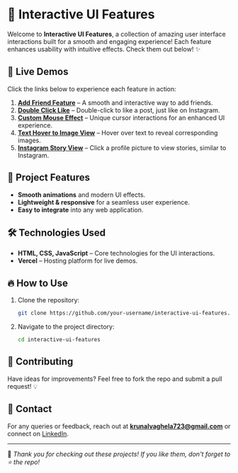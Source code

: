 # 🚀 Interactive UI Features

Welcome to **Interactive UI Features**, a collection of amazing user interface interactions built for a smooth and engaging experience! Each feature enhances usability with intuitive effects. Check them out below! ✨

## 🌟 Live Demos
Click the links below to experience each feature in action:

1. **[Add Friend Feature](https://add-friend-feature-beta.vercel.app/)** – A smooth and interactive way to add friends.
2. **[Double Click Like](https://double-click-like.vercel.app/)** – Double-click to like a post, just like on Instagram.
3. **[Custom Mouse Effect](https://custom-mouse-effect.vercel.app/)** – Unique cursor interactions for an enhanced UI experience.
4. **[Text Hover to Image View](https://text-hover-image-view.vercel.app/)** – Hover over text to reveal corresponding images.
5. **[Instagram Story View](https://instagram-story-view.vercel.app/)** – Click a profile picture to view stories, similar to Instagram.

## 📂 Project Features
- **Smooth animations** and modern UI effects. 
- **Lightweight & responsive** for a seamless user experience.
- **Easy to integrate** into any web application.

## 🛠️ Technologies Used
- **HTML, CSS, JavaScript** – Core technologies for the UI interactions.
- **Vercel** – Hosting platform for live demos.

## 🔥 How to Use
1. Clone the repository:
   ```bash
   git clone https://github.com/your-username/interactive-ui-features.git
   ```
2. Navigate to the project directory:
   ```bash
   cd interactive-ui-features
   ```

## 🤝 Contributing
Have ideas for improvements? Feel free to fork the repo and submit a pull request! 💡

## 📩 Contact
For any queries or feedback, reach out at **krunalvaghela723@gmail.com** or connect on [LinkedIn](https://www.linkedin.com/in/krunal-waghela-8aba82250/).

---

💙 *Thank you for checking out these projects! If you like them, don't forget to ⭐ the repo!*
